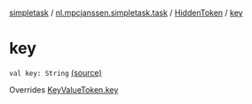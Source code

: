 [simpletask](../../index.md) / [nl.mpcjanssen.simpletask.task](../index.md) / [HiddenToken](index.md) / [key](.)

# key

`val key: String` [(source)](https://github.com/mpcjanssen/simpletask-android/blob/master/src/main/java/nl/mpcjanssen/simpletask/task/Task.kt#L569)

Overrides [KeyValueToken.key](../-key-value-token/key.md)

